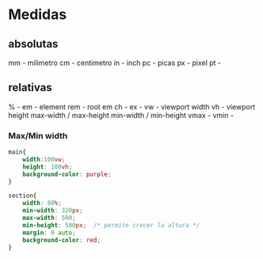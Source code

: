 # Medidas

## absolutas

mm - milimetro
cm - centimetro
in - inch
pc - picas
px - pixel
pt - 

## relativas

% - 
em - element
rem - root em
ch - 
ex - 
vw - viewport width
vh - viewport height
max-width / max-height
min-width / min-height
vmax - 
vmin - 

### Max/Min width
```css
main{
    width:100vw;
    height: 100vh;
    background-color: purple;
}

section{
    width: 80%;
    min-width: 320px;
    max-width: 500;
    min-height: 500px;  /* permite crecer la altura */
    margin: 0 auto;
    background-color: red;
}
```

